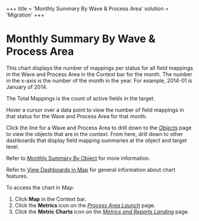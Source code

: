 +++
title = 'Monthly Summary By Wave & Process Area'
solution = 'Migration'
+++

# Monthly Summary By Wave & Process Area

This chart displays the number of mappings per status for all field
mappings in the Wave and Process Area in the Context bar for the month.
The number in the x-axis is the number of the month in the year. For
example, 2014-01 is January of 2014.

The Total Mappings is the count of active fields in the target.

Hover a cursor over a data point to view the number of field mappings in
that status for the Wave and Process Area for that month.

Click the line for a Wave and Process Area to drill down to the
*[Objects](../Page_Desc/Objects_map.htm)* page to view the objects that
are in the context. From here, drill down to other dashboards that
display field mapping summaries at the object and target level.

Refer to [Monthly Summary By Object](Monthly_Summary_by_Object.htm) for
more information.

Refer to [View Dashboards in Map](View_Dashboards_in_Map.htm) for
general information about chart features.

To access the chart in Map:

1.  Click <span style="font-weight: bold;">Map</span> in the Context
    bar.
2.  Click the <span style="font-weight: bold;">Metrics </span>icon on
    the *[Process Area
    Launch](../Page_Desc/Process_Area_Launch_map.htm)* page.
3.  Click the <span style="font-weight: bold;">Metric Charts </span>icon
    on the *[Metrics and Reports
    Landing](../Page_Desc/Metrics_and_Reports_Landing.htm)* page.
